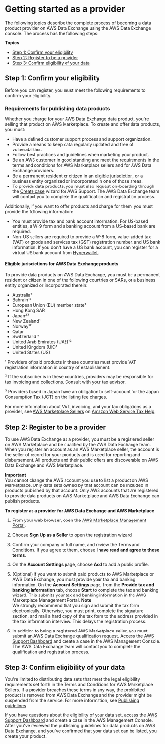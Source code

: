 # Getting started as a provider<a name="provider-getting-started"></a>

The following topics describe the complete process of becoming a data product provider on AWS Data Exchange using the AWS Data Exchange console\. The process has the following steps:

**Topics**
+ [Step 1: Confirm your eligibility](#provider-prereqs)
+ [Step 2: Register to be a provider](#provider-registration)
+ [Step 3: Confirm eligibility of your data](#confirm-data-eligibility)

## Step 1: Confirm your eligibility<a name="provider-prereqs"></a>

Before you can register, you must meet the following requirements to confirm your eligibility\.

### Requirements for publishing data products<a name="seller-requirements-for-publishing-free-products"></a>

 Whether you charge for your AWS Data Exchange data product, you're selling that product on AWS Marketplace\. To create and offer data products, you must: 
+ Have a defined customer support process and support organization\. 
+ Provide a means to keep data regularly updated and free of vulnerabilities\.
+ Follow best practices and guidelines when marketing your product\.
+ Be an AWS customer in good standing and meet the requirements in the terms and conditions for AWS Marketplace sellers and for AWS Data Exchange providers\.
+ Be a permanent resident or citizen in an [eligible jurisdiction](#eligible-jurisdictions), or a business entity organized or incorporated in one of those areas\.
+ To provide data products, you must also request on\-boarding through the [Create case](https://console.aws.amazon.com/support/cases?#/create?issueType=customer-service) wizard for AWS Support\. The AWS Data Exchange team will contact you to complete the qualification and registration process\.

Additionally, if you want to offer products and charge for them, you must provide the following information:
+ You must provide tax and bank account information\. For US\-based entities, a W\-9 form and a banking account from a US\-based bank are required\.
+ Non\-US sellers are required to provide a W\-8 form, value\-added tax \(VAT\) or goods and services tax \(GST\) registration number, and US bank information\. If you don't have a US bank account, you can register for a virtual US bank account from [Hyperwallet](https://wssellers.hyperwallet.com/)\. 

#### Eligible jurisdictions for AWS Data Exchange products<a name="eligible-jurisdictions"></a>

To provide data products on AWS Data Exchange, you must be a permanent resident or citizen in one of the following countries or SARs, or a business entity organized or incorporated therein: 
+ Australia¹
+ Bahrain¹²
+ European Union \(EU\) member state¹
+ Hong Kong SAR
+ Japan²³
+ New Zealand¹
+ Norway¹²
+ Qatar
+ Switzerland¹²
+ United Arab Emirates \(UAE\)¹²
+ United Kingdom \(UK\)¹
+ United States \(US\)

¹ Providers of paid products in these countries must provide VAT registration information in country of establishment\. 

² If the subscriber is in these countries, providers may be responsible for tax invoicing and collections\. Consult with your tax advisor\.

³ Providers based in Japan have an obligation to self\-account for the Japan Consumption Tax \(JCT\) on the listing fee charges\.

For more information about VAT, invoicing, and your tax obligations as a provider, see [AWS Marketplace Sellers](https://aws.amazon.com/tax-help/marketplace/) on [Amazon Web Service Tax Help](https://aws.amazon.com/tax-help/)\.

## Step 2: Register to be a provider<a name="provider-registration"></a>

To use AWS Data Exchange as a provider, you must be a registered seller on AWS Marketplace and be qualified by the AWS Data Exchange team\. When you register an account as an AWS Marketplace seller, the account is the seller of record for your products and is used for reporting and disbursement\. All products and their public offers are discoverable on AWS Data Exchange and AWS Marketplace\.

**Important**  
You cannot change the AWS account you use to list a product on AWS Marketplace\. Only data sets owned by that account can be included in products published by that account\. Only AWS accounts that are registered to provide data products on AWS Marketplace and AWS Data Exchange can publish products\.

**To register as a provider for AWS Data Exchange and AWS Marketplace**

1. From your web browser, open the [AWS Marketplace Management Portal](http://aws.amazon.com/marketplace/management/tour/)\.

1. Choose **Sign Up as a Seller** to open the registration wizard\.

1. Confirm your company or full name, and review the Terms and Conditions\. If you agree to them, choose **I have read and agree to these terms**\.

1. On the **Account Settings** page, choose **Add** to add a public profile\.

1. \(Optional\) If you want to submit paid products to AWS Marketplace or AWS Data Exchange, you must provide your tax and banking information\. On the **Account Settings** page, from the **Provide tax and banking information** tab, choose **Start** to complete the tax and banking wizard\. This submits your tax and banking information in the AWS Marketplace Management Portal\. 
**Note**  
We strongly recommend that you sign and submit the tax form electronically\. Otherwise, you must print, complete the signature section, and mail a hard copy of the tax form to the address provided in the tax information interview\. This delays the registration process\.

1. In addition to being a registered AWS Marketplace seller, you must submit an AWS Data Exchange qualification request\. Access the [AWS Support Dashboard](https://console.aws.amazon.com/support/cases#/create?issueType=customer-service) and create a case in the AWS Management Console\. The AWS Data Exchange team will contact you to complete the qualification and registration process\.

## Step 3: Confirm eligibility of your data<a name="confirm-data-eligibility"></a>

You're limited to distributing data sets that meet the legal eligibility requirements set forth in the Terms and Conditions for AWS Marketplace Sellers\. If a provider breaches these terms in any way, the prohibited product is removed from AWS Data Exchange and the provider might be suspended from the service\. For more information, see [Publishing guidelines](publishing-guidelines.md)\.

If you have questions about the eligibility of your data set, access the [AWS Support Dashboard](https://console.aws.amazon.com/support/cases#/create?issueType=customer-service) and create a case in the AWS Management Console\. After you've reviewed the publishing guidelines for data products on AWS Data Exchange, and you've confirmed that your data set can be listed, you create your product\.
